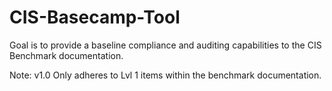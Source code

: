 # CIS-Basecamp-Tool

Goal is to provide a baseline compliance and auditing capabilities to the CIS Benchmark documentation.  

Note: v1.0 Only adheres to Lvl 1 items within the benchmark documentation. 
